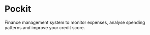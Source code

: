 # Pockit
Finance management system to monitor expenses, analyse spending patterns and improve your credit score.